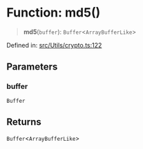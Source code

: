 # Function: md5()

> **md5**(`buffer`): `Buffer`\<`ArrayBufferLike`\>

Defined in: [src/Utils/crypto.ts:122](https://github.com/Fokusdotid/Baileys/blob/6a8e2076fa4119b2d5152250d579a4fbed394533/src/Utils/crypto.ts#L122)

## Parameters

### buffer

`Buffer`

## Returns

`Buffer`\<`ArrayBufferLike`\>

